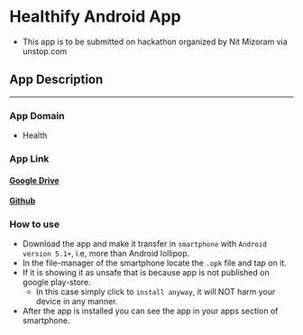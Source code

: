 # Healthify Android App
- This app is to be submitted on hackathon organized by Nit Mizoram via unstop.com
## App Description
---
### App Domain
- Health
### App Link
#### [Google Drive](https://drive.google.com/drive/folders/1OVYgLqazS8O8-h9o4mc5xznH_GRG7h-w?usp=sharing)
#### [Github](https://github.com/JatinVashisht1/Healthify/blob/master/app/release/healthify.apk)

### How to use
- Download the app and make it transfer in `smartphone` with `Android version 5.1+`, i.e, more than Android lollipop.
- In the file-manager of the smartphone locate the `.opk` file and tap on it.
- If it is showing it as unsafe that is because app is not published on google play-store.
    - In this case simply click to `install anyway`, it will NOT harm your device in any manner.
- After the app is installed you can see the app in your apps section of smartphone.
